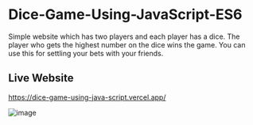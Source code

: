 # Dice-Game-Using-JavaScript-ES6

Simple website which has two players and each player has a dice. The player who gets the highest number on the dice wins the game. You can use this for settling your bets with your friends.

## Live Website
https://dice-game-using-java-script.vercel.app/

![image](https://user-images.githubusercontent.com/98680454/210218188-30125405-140d-4add-a3ad-53fd6a0a0305.png)
